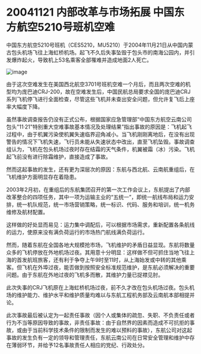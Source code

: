 # 20041121 内部改革与市场拓展 中国东方航空5210号班机空难

中国东方航空5210号班机（CES5210，MU5210）于2004年11月21日从中国内蒙古包头机场飞往上海虹桥机场。起飞不久后失事坠毁于包头市的南海公园内，并引发爆炸起火，导致机上53名乘客全部罹难并造成地面2人死亡。

![image](https://github.com/user-attachments/assets/a74cb817-2769-44c9-9be8-dee2f307a40a)


由于这次空难发生在美国西北航空3701号班机空难一个月后，而且两次空难的机型均为庞巴迪CRJ-200，故在空难发生后，中国民航总局要求全国的庞巴迪CRJ系列飞机停飞进行全面检查，尽管这些飞机并未查出安全问题，但允许复飞后上座率大幅度下降。

虽然事故调查报告仍没有正式公布，根据国家应急管理部“中国东方航空云南公司包头"11·21"特别重大空难事故基本情况及处理结果”指出事故的原因是：飞机起飞过程中，由于机翼污染使机翼失速临界迎角减小。当飞机刚刚离地后，在没有出现警告的情况下飞机失速，飞行员未能从失速状态中改出，直至飞机坠毁。事故调查组认为，飞机在包头机场过夜时存在结霜的天气条件，机翼被霜（冰）污染。飞机起飞前没有进行除霜维护，直接造成了事故。

然而这起事故的发生，还有更为深层次的原因：东航与西北航、云南航重组后，在飞机维护方面明显存在着隐患。

2003年2月初，在重组后的东航集团召开的第一次工作会议上，东航提出了内部改革整合的四项任务，其中一项为运输主业的“五统一”，即统一航线布局和运力安排，统一机队规范，统一市场营销策略，统一标识、代码、服务和培训，统一机务维修及航材配置。

这样做的好处显而易见：运力集中调配后，可以根据市场需求，重新配置各条航线的运力，使原来没有满负荷运行的市场热门航线满负荷运行。

然而，随着东航在全国各地大规模抢市场，飞机维护的矛盾日益显现。东航将数量众多的飞机停放在外地机场过夜。其用意十分明显：这样做不但可抓住当地飞往上海的首发航班旅客，还有利于争夺上午9时至11时，从上海始发或中转的其他乘客。但飞机在外埠过夜，能否做到按照安全标准规范维护，是东航必须解决的重要问题。由于东航在外地过夜的飞机多而散，其维护力量已捉襟见肘。

此次失事的CRJ飞机原在上海虹桥机场过夜，前不久才改在包头机场过夜。包头机场的维护能力、维护水平和维护质量均难以与东航工程机务部及云南航本部相提并论。

此次事故最后被认定为一起责任事故（因个人或集体的疏忽、失职、不负责任或者行为不当等原因导致的事故，非责任事故：由于自然界的因素而造成不可抗拒的事故，或由于当前科学技术条件的限制而发生的难以预料的事故），东航公司对这起事故的发生负有一定的领导和管理责任，东航云南公司在日常安全管理和维护中存在薄弱环节，并给予12名事故责任人相应的党纪、行政处分。
